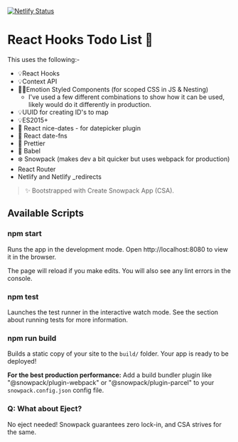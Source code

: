 [![Netlify Status](https://api.netlify.com/api/v1/badges/2387ac3b-a3b0-42ec-869d-e02ab0768a30/deploy-status)](https://app.netlify.com/sites/react-todo-with-login/deploys)

# React Hooks Todo List 📝 

This uses the following:-
- 💡React Hooks
- 💡Context API
- 👩‍🎤Emotion Styled Components (for scoped CSS in JS & Nesting)
    - I've used a few different combinations to show how it can be used, likely would do it differently in production.
- 💡UUID for creating ID's to map
- 💡ES2015+ 
- 📅 React nice-dates - for datepicker plugin
- 📅 React date-fns 
- 💄 Prettier
- 💬 Babel
- ❄️ Snowpack (makes dev a bit quicker but uses webpack for production)
- React Router
- Netlify and Netlify _redirects

> ✨ Bootstrapped with Create Snowpack App (CSA).

## Available Scripts

### npm start

Runs the app in the development mode. Open http://localhost:8080 to view it in
the browser.

The page will reload if you make edits. You will also see any lint errors in the
console.

### npm test

Launches the test runner in the interactive watch mode. See the section about
running tests for more information.

### npm run build

Builds a static copy of your site to the `build/` folder. Your app is ready to
be deployed!

**For the best production performance:** Add a build bundler plugin like
"@snowpack/plugin-webpack" or "@snowpack/plugin-parcel" to your
`snowpack.config.json` config file.

### Q: What about Eject?

No eject needed! Snowpack guarantees zero lock-in, and CSA strives for the same.

